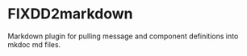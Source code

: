 # FIXDD2markdown

Markdown plugin for pulling message and component definitions into mkdoc md files.
